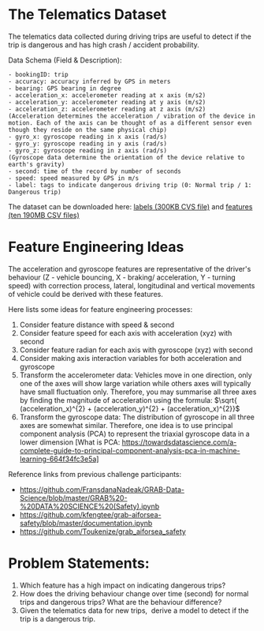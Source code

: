 # The Telematics Dataset

The telematics data collected during driving trips are useful to detect if the trip is dangerous and has high crash / accident probability.

Data Schema (Field & Description):

    - bookingID: trip 
    - accuracy: accuracy inferred by GPS in meters
    - bearing: GPS bearing in degree
    - acceleration_x: accelerometer reading at x axis (m/s2)
    - acceleration_y: accelerometer reading at y axis (m/s2)
    - acceleration_z: accelerometer reading at z axis (m/s2)
    (Acceleration determines the acceleration / vibration of the device in motion. Each of the axis can be thought of as a different sensor even though they reside on the same physical chip)
    - gyro_x: gyroscope reading in x axis (rad/s)
    - gyro_y: gyroscope reading in y axis (rad/s)
    - gyro_z: gyroscope reading in z axis (rad/s)
    (Gyroscope data determine the orientation of the device relative to earth's gravity)
    - second: time of the record by number of seconds
    - speed: speed measured by GPS in m/s
    - label: tags to indicate dangerous driving trip (0: Normal trip / 1: Dangerous trip)  

The dataset can be downloaded here: [labels (300KB CVS file)](https://msftgrab.z23.web.core.windows.net/safety/labels/part-00000-e9445087-aa0a-433b-a7f6-7f4c19d78ad6-c000.csv) and [features (ten 190MB CSV files)](https://msftgrab.z23.web.core.windows.net/safety/features/index.html)

# Feature Engineering Ideas
The acceleration and gyroscope features are representative of the driver's behaviour (Z - vehicle bouncing, X - braking/ acceleration, Y - turning speed) with correction process, lateral, longitudinal and vertical movements of vehicle could be derived with these features. 

Here lists some ideas for feature engineering processes:
1. Consider feature distance with speed & second
2. Consider feature speed for each axis with acceleration (xyz) with second
3. Consider feature radian for each axis with gyroscope (xyz) with second
4. Consider making axis interaction variables for both acceleration and gyroscope
5. Transform the accelerometer data: Vehicles move in one direction, only one of the axes will show large variation while others axes will typically have small fluctuation only. Therefore, you may summarise all three axes by finding the magnitude of acceleration using the formula: $\sqrt{ (acceleration_x)^{2} +  (acceleration_y)^{2} +  (acceleration_x)^{2}}$
6. Transform the gyroscope data: The distribution of gyroscope in all three axes are somewhat similar. Therefore, one idea is to use principal component analysis (PCA) to represent the triaxial gyroscope data in a lower dimension [What is PCA: https://towardsdatascience.com/a-complete-guide-to-principal-component-analysis-pca-in-machine-learning-664f34fc3e5a]

Reference links from previous challenge participants:
- https://github.com/FransdanaNadeak/GRAB-Data-Science/blob/master/GRAB%20-%20DATA%20SCIENCE%20(Safety).ipynb
- https://github.com/kfengtee/grab-aiforsea-safety/blob/master/documentation.ipynb
- https://github.com/Toukenize/grab_aiforsea_safety

# Problem Statements:

1. Which feature has a high impact on indicating dangerous trips?
2. How does the driving behaviour change over time (second) for normal trips and dangerous trips? What are the behaviour difference?
3. Given the telematics data for new trips,  derive a model to detect if the trip is a dangerous trip.
